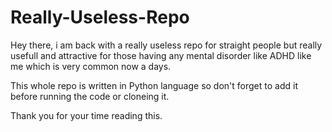 # Really-Useless-Repo
Hey there, i am back with a really useless repo for straight people but really usefull and attractive for those having any mental disorder like ADHD like me which is very common now a days.

This whole repo is written in Python language so don't forget to add it before running the code or cloneing it.


Thank you for your time reading this. 
